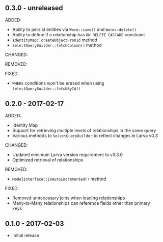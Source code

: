 ## 0.3.0 - unreleased

ADDED:

- Ability to persist entities via `Worm::save()` and `Worm::delete()`
- Ability to define if a relationship has `ON DELETE CASCADE` constraint
- `IdentityMap::createObjectFromId` method
- `SelectQueryBuilder::fetchColumn()` method

CHANGED:

REMOVED:

FIXED:

- `WHERE` conditions won't be erased when using `SelectQueryBuilder::fetchById()`

## 0.2.0 - 2017-02-17

ADDED:

- Identity Map
- Support for retrieving multiple levels of relationships in the same query
- Various methods to `SelectQueryBuilder` to reflect changes in Larva v0.3

CHANGED:

- Updated minimum Larva version requirement to v0.3.0
- Optimized retrieval of relationships

REMOVED:

- `ModelInterface::isAutoIncremented()` method

FIXED:

- Removed unnecessary joins when loading relationships
- Many-to-Many relationships can reference fields other than primary keys

## 0.1.0 - 2017-02-03

- Initial release
